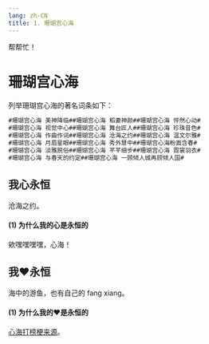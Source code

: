 ```yaml
---
lang: zh-CN
title: 1. 珊瑚宫心海
---
```

帮帮忙！
# 珊瑚宫心海

列举珊瑚宫心海的著名词条如下：

```html
#珊瑚宫心海 美神降临##珊瑚宫心海 稻妻神颜##珊瑚宫心海 怦然心动#
#珊瑚宫心海 视觉中心##珊瑚宫心海 舞台匠人##珊瑚宫心海 珍珠音色#
#珊瑚宫心海 作曲作词##珊瑚宫心海 沧海之约##珊瑚宫心海 温文尔雅#
#珊瑚宫心海 月眉星眼##珊瑚宫心海 秀外慧中##珊瑚宫心海粉面含春#
#珊瑚宫心海 淡雅脱俗##珊瑚宫心海 芊芊细步##珊瑚宫心海 霓裳羽衣#
#珊瑚宫心海 与春天的约定##珊瑚宫心海 一顾倾人城再顾倾人国#
```


## 我心永恒

沧海之约。



#### (1) 为什么我的心是永恒的

欸嘿嘿嘿嘿，心海！



## 我♥永恒

海中的游鱼，也有自己的 fang xiang。



#### (1) 为什么我的♥是永恒的

[心海打榜梗来源](https://www.bilibili.com/read/cv23129181/?jump_opus=1)。
